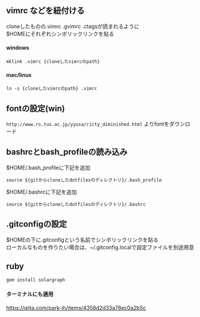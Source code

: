 
## vimrc などを紐付ける

cloneしたものの.vimrc .gvimrc .ctagsが読まれるように  
$HOMEにそれぞれシンボリックリンクを貼る

#### windows

```shell
mklink .vimrc {cloneしたvimrcのpath}
```

#### mac/linux

```shell
ln -s {cloneしたvimrcのpath} .vimrc
```

## fontの設定(win)

`http://www.rs.tus.ac.jp/yyusa/ricty_diminished.html`
よりfontをダウンロード

## bashrcとbash_profileの読み込み

$HOME/.bash_profileに下記を追加
```shell
source ${gitからcloneしたdotfilesのディレクトリ}/.bash_profile
```

$HOME/.bashrcに下記を追加
```shell
source ${gitからcloneしたdotfilesのディレクトリ}/.bashrc
```

## .gitconfigの設定

$HOMEの下に.gitconfigという名前でシンボリックリンクを貼る  
ローカルなものを作りたい場合は、~/.gitconfig.localで設定ファイルを別途用意

## ruby

```shell
gem install solargraph
```

#### ターミナルにも適用
https://qiita.com/park-jh/items/4358d2d33a78ec0a2b5c
